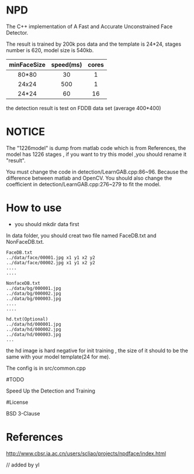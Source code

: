 # NPD

The C++ implementation of A Fast and Accurate Unconstrained Face Detector. 

The result is trained by 200k pos data and the template is 24*24, stages number is 620, model size is 540kb.

minFaceSize    |  speed(ms)  | cores 
:-----: | :----:    | :----:
80*80 |    30     | 1    
24x24 |    500    | 1
24*24 |   60     | 16

the detection result is test on FDDB data set (average 400*400)

# NOTICE

  The "1226model" is dump from matlab code which is from References, the model has 1226 stages , if you want to try this model ,you should rename it "result".

  You must change the code in detection/LearnGAB.cpp:86~96. Because the difference between matlab and OpenCV. You should also change the coefficient in detection/LearnGAB.cpp:276~279 to fit the model.

# How to use
- you should mkdir data first

In data folder, you should creat two file named FaceDB.txt and NonFaceDB.txt.

```
FaceDB.txt
../data/face/00001.jpg x1 y1 x2 y2
../data/face/00002.jpg x1 y1 x2 y2
....
....
```

```
NonfaceDB.txt
../data/bg/000001.jpg
../data/bg/000002.jpg
../data/bg/000003.jpg
....
....
```

```
hd.txt(Optional)
../data/hd/000001.jpg
../data/hd/000002.jpg
../data/hd/000003.jpg
...
```

the hd image is hard negative for init training , the size of it should to be the same with your model template(24 for me).

The config is in src/common.cpp 

#TODO

Speed Up the Detection and Training

#License

BSD 3-Clause

# References

http://www.cbsr.ia.ac.cn/users/scliao/projects/npdface/index.html


// added by yl
